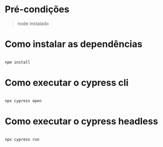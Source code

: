 # Pré-condições

> node instalado

# Como instalar as dependências

``` bash

npm install

```

# Como executar o cypress cli

``` bash

npx cypress open

```

# Como executar o cypress headless

``` bash

npx cypress run

```